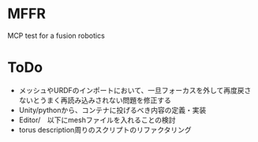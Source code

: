 # MFFR
MCP test for a fusion robotics


# ToDo
- メッシュやURDFのインポートにおいて、一旦フォーカスを外して再度戻さないとうまく再読み込みされない問題を修正する
- Unity/pythonから、コンテナに投げるべき内容の定義・実装
- Editor/　以下にmeshファイルを入れることの検討
- torus description周りのスクリプトのリファクタリング